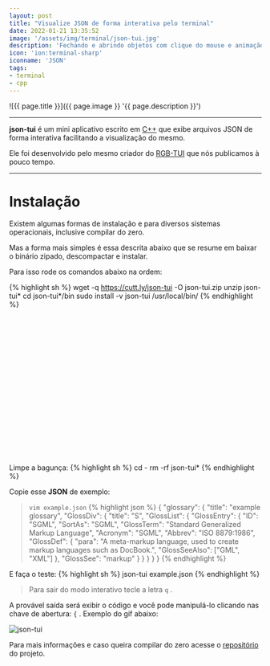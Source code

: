 ```yaml
---
layout: post
title: "Visualize JSON de forma interativa pelo terminal"
date: 2022-01-21 13:35:52
image: '/assets/img/terminal/json-tui.jpg'
description: 'Fechando e abrindo objetos com clique do mouse e animação.'
icon: 'ion:terminal-sharp'
iconname: 'JSON'
tags:
- terminal
- cpp
---
```


![{{ page.title }}]({{ page.image }} '{{ page.description }}')

---

**json-tui** é um mini aplicativo escrito em [C++](https://terminalroot.com.br/cpp) que exibe arquivos JSON de forma interativa facilitando a visualização do mesmo.

Ele foi desenvolvido pelo mesmo criador do [RGB-TUI](https://terminalroot.com.br/2021/12/selecione-cores-no-terminal-com-rgb-tui-cpp.html) que nós publicamos à pouco tempo.

---

# Instalação
Existem algumas formas de instalação e para diversos sistemas operacionais, inclusive compilar do zero.

Mas a forma mais simples é essa descrita abaixo que se resume em baixar o binário zipado, descompactar e instalar.

Para isso rode os comandos abaixo na ordem:

{% highlight sh %}
wget -q https://cutt.ly/json-tui -O json-tui.zip
unzip json-tui* 
cd json-tui*/bin
sudo install -v json-tui /usr/local/bin/
{% endhighlight %}


<!-- SQUARE - GAMES ROOT -->
<script async src="//pagead2.googlesyndication.com/pagead/js/adsbygoogle.js"></script>
<ins class="adsbygoogle"
style="display:inline-block;width:336px;height:280px"
data-ad-client="ca-pub-2838251107855362"
data-ad-slot="5351066970"></ins>
<script>
(adsbygoogle = window.adsbygoogle || []).push({});
</script>

Limpe a bagunça:
{% highlight sh %}
cd -
rm -rf json-tui*
{% endhighlight %}

Copie esse **JSON** de exemplo:
> `vim example.json`
{% highlight json %}
{
  "glossary": {
    "title": "example glossary",
    "GlossDiv": {
      "title": "S",
      "GlossList": {
        "GlossEntry": {
          "ID": "SGML",
          "SortAs": "SGML",
          "GlossTerm": "Standard Generalized Markup Language",
          "Acronym": "SGML",
          "Abbrev": "ISO 8879:1986",
          "GlossDef": {
            "para": "A meta-markup language, used to create markup languages such as DocBook.",
            "GlossSeeAlso": ["GML", "XML"]
          },
          "GlossSee": "markup"
        }
      }
    }
  }
}
{% endhighlight %}

E faça o teste:
{% highlight sh %}
json-tui example.json
{% endhighlight %}
> Para sair do modo interativo tecle a letra `q` .

A provável saída será exibir o código e você pode manipulá-lo clicando nas chave de abertura: `{` . Exemplo do gif abaixo:

![json-tui](https://github.com/ArthurSonzogni/json-tui/raw/main/demo.webp) 

Para mais informações e caso queira compilar do zero acesse o [repositório](https://github.com/ArthurSonzogni/json-tui) do projeto.

